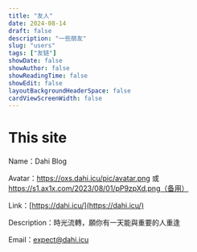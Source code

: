 ```yaml
---
title: "友人"
date: 2024-08-14
draft: false
description: "一些朋友"
slug: "users"
tags: ["友链"]
showDate: false
showAuthor: false
showReadingTime: false
showEdit: false
layoutBackgroundHeaderSpace: false
cardViewScreenWidth: false
---
```


# This site
Name：Dahi Blog

Avatar：https://oxs.dahi.icu/pic/avatar.png 或 https://s1.ax1x.com/2023/08/01/pP9zpXd.png（备用）

Link：[https://dahi.icu/](https://dahi.icu/)

Description：時光流轉，願你有一天能與重要的人重逢

Email：expect@dahi.icu

